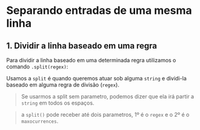 # Separando entradas de uma mesma linha

## 1. Dividir a linha baseado em uma regra

Para dividir a linha baseado em uma determinada regra utilizamos o comando `.split(regex)`:

Usamos a `split` é quando queremos atuar sob alguma `string` e dividi-la baseado em alguma regra de divisão (`regex`).

> Se usarmos a split sem parametro, podemos dizer que ela irá partir a `string` em todos os espaços.

> a `split()` pode receber até dois parametros, 1º é o `regex` e o 2º é o `maxocurrences`.

